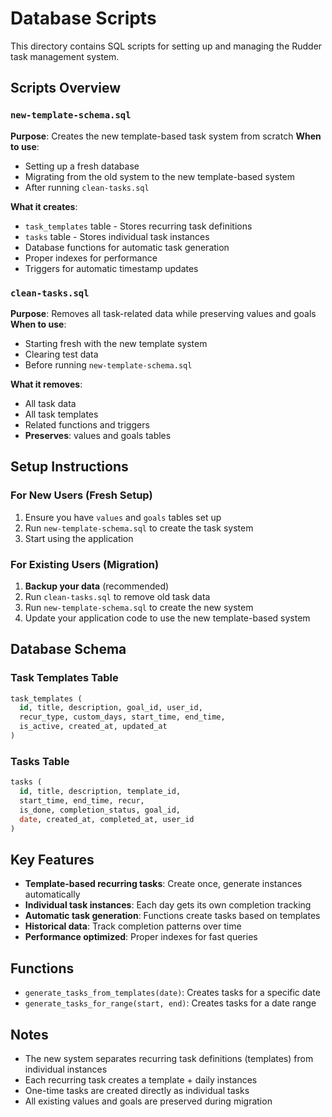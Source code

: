 # Database Scripts

This directory contains SQL scripts for setting up and managing the Rudder task management system.

## Scripts Overview

### `new-template-schema.sql`
**Purpose**: Creates the new template-based task system from scratch
**When to use**: 
- Setting up a fresh database
- Migrating from the old system to the new template-based system
- After running `clean-tasks.sql`

**What it creates**:
- `task_templates` table - Stores recurring task definitions
- `tasks` table - Stores individual task instances
- Database functions for automatic task generation
- Proper indexes for performance
- Triggers for automatic timestamp updates

### `clean-tasks.sql`
**Purpose**: Removes all task-related data while preserving values and goals
**When to use**:
- Starting fresh with the new template system
- Clearing test data
- Before running `new-template-schema.sql`

**What it removes**:
- All task data
- All task templates
- Related functions and triggers
- **Preserves**: values and goals tables

## Setup Instructions

### For New Users (Fresh Setup)
1. Ensure you have `values` and `goals` tables set up
2. Run `new-template-schema.sql` to create the task system
3. Start using the application

### For Existing Users (Migration)
1. **Backup your data** (recommended)
2. Run `clean-tasks.sql` to remove old task data
3. Run `new-template-schema.sql` to create the new system
4. Update your application code to use the new template-based system

## Database Schema

### Task Templates Table
```sql
task_templates (
  id, title, description, goal_id, user_id,
  recur_type, custom_days, start_time, end_time,
  is_active, created_at, updated_at
)
```

### Tasks Table
```sql
tasks (
  id, title, description, template_id,
  start_time, end_time, recur,
  is_done, completion_status, goal_id,
  date, created_at, completed_at, user_id
)
```

## Key Features

- **Template-based recurring tasks**: Create once, generate instances automatically
- **Individual task instances**: Each day gets its own completion tracking
- **Automatic task generation**: Functions create tasks based on templates
- **Historical data**: Track completion patterns over time
- **Performance optimized**: Proper indexes for fast queries

## Functions

- `generate_tasks_from_templates(date)`: Creates tasks for a specific date
- `generate_tasks_for_range(start, end)`: Creates tasks for a date range

## Notes

- The new system separates recurring task definitions (templates) from individual instances
- Each recurring task creates a template + daily instances
- One-time tasks are created directly as individual tasks
- All existing values and goals are preserved during migration 